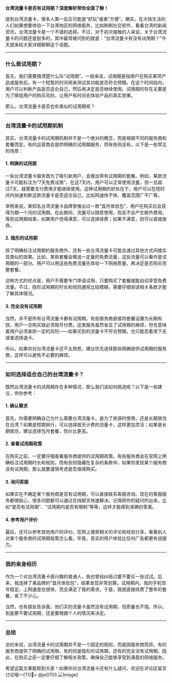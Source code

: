 **台湾流量卡是否有试用期？深度解析带你全面了解！**

提到台湾流量卡，很多人第一反应可能是“好玩”或者“方便”。确实，在大陆生活的人们如果想要体验一下台湾地区的网络服务，比如刷刷社交软件、看看台湾的新闻资讯，台湾流量卡是一个不错的选择。不过，对于初次接触的人来说，关于台湾流量卡的问题还是挺多的，其中最常被问到的就是：“台湾流量卡有没有试用期？”今天就来给大家详细聊聊这个话题。

---

### 什么是试用期？

首先，我们需要搞清楚什么叫“试用期”。一般来说，试用期是指用户在购买某项产品或服务后，有一个短暂的时间用来测试其功能是否符合预期。在这个时间段内，用户可以判断产品是否适合自己，然后再决定是否继续使用。试用期的存在主要是为了降低用户的购买风险，让用户有时间去体验产品的真实效果。

那么，台湾流量卡是否也有类似的试用期呢？

---

### 台湾流量卡的试用期机制

其实，台湾流量卡的试用期机制并不是一个绝对的概念，而是根据不同的服务商和套餐而定。有的运营商会提供明确的试用期服务，而有些则没有。以下是一些常见的场景：

#### **1. 明确的试用期**
一些台湾流量卡服务商为了吸引新用户，会推出带有试用期的套餐。例如，某款流量卡可能标注为“7天免费试用”，在这7天内，用户可以正常使用流量，但一旦超过7天，就需要支付费用才能继续使用。这种试用期的好处在于，用户可以在短时间内快速判断这款流量卡是否适合自己，比如网速快不快、覆盖范围广不广等。

举例来说，某知名台湾流量卡品牌曾推出过一款“首月体验包”，用户在购买后会获得为期一个月的试用期。在此期间，流量可以随意使用，而且不会产生额外费用。等到试用期结束，如果用户觉得满意，可以选择续费；如果不满意，则可以直接放弃。

#### **2. 隐形的试用期**
除了明确标注试用期的服务商外，还有一些台湾流量卡可能会通过其他方式间接实现类似的效果。比如，某些套餐会赠送一定量的免费流量，这些流量可以看作是试用期的一部分。用户可以用这些免费流量先体验一下网络质量，再决定是否购买完整套餐。

这种方式的优点是，用户不需要专门申请试用，只要购买了套餐就能自动享受免费流量。不过，隐形试用期的时长和规则通常比较模糊，需要仔细阅读相关条款才能了解具体情况。

#### **3. 完全没有试用期**
当然，并不是所有台湾流量卡都有试用期。有些服务商直接将套餐设置为长期有效，用户一旦购买就必须按月付费。这类服务虽然省去了试用期的麻烦，但也意味着用户必须承担一定的风险——如果买到的流量卡不符合预期，也只能忍着用下去或者选择退卡。

所以，如果你对台湾流量卡还不太熟悉，建议优先选择那些明确提供试用期的服务商，这样可以避免不必要的麻烦。

---

### 如何选择适合自己的台湾流量卡？

既然台湾流量卡的试用期存在多种情况，那么我们该如何挑选呢？以下是一些建议，供你参考：

#### **1. 确认需求**
首先，你需要明确自己为什么需要台湾流量卡。是为了旅游时使用，还是长期居住在台湾？如果是短期旅行，可以选择按天计费的流量卡，这样更加灵活；如果是长期居住，建议选择包月套餐，性价比更高。

#### **2. 查看试用期政策**
在购买之前，一定要仔细查看服务商提供的试用期政策。有些服务商会在官网上明确标注试用期时长和规则，而有些则隐藏在复杂的条款中。如果你发现某个服务商没有试用期，那么就要谨慎考虑是否值得购买。

#### **3. 询问客服**
如果实在不确定某个服务商是否有试用期，可以直接联系客服咨询。现在的客服服务都很贴心，很多问题都可以通过在线聊天快速解决。记得把你的疑问列出来，比如“是否有试用期”、“试用期内是否有限制”等等，这样才能得到准确的答案。

#### **4. 参考用户评价**
最后，还可以参考其他用户的评价。在网上搜索相关的评论和经验分享，看看别人对某个服务商的试用期政策怎么看。毕竟，真实的用户体验比任何广告都更有说服力。

---

### 我的亲身经历

作为一个对台湾流量卡感兴趣的普通人，我也曾经纠结过要不要买一张试试。后来，我选择了某品牌的“首月体验包”，结果发现非常划算。试用期内，我的手机信号稳定，上网速度也很快，完全满足了我的需求。于是，我就直接续费了整年的套餐，省了不少心。

当然，也有朋友告诉我，他们买的流量卡虽然没有试用期，但质量也不错。所以，到底要不要试用期，还是要根据个人的情况来决定。

---

### 总结

总的来说，台湾流量卡的试用期并不是一个固定的规则，而是因服务商而异。有的服务商提供了明确的试用期，有的则是隐形的试用期，还有的完全没有试用期。因此，在购买之前一定要仔细了解相关政策，确保自己能够享受到满意的网络服务。

希望这篇文章能帮到大家！如果你对台湾流量卡还有什么疑问，欢迎在评论区留言讨论哦～[TG💪+ @jx0703 ![Image](https://github.com/user-attachments/assets/dbca1d08-cadb-493c-b0ec-ad6f7a83f270)]
